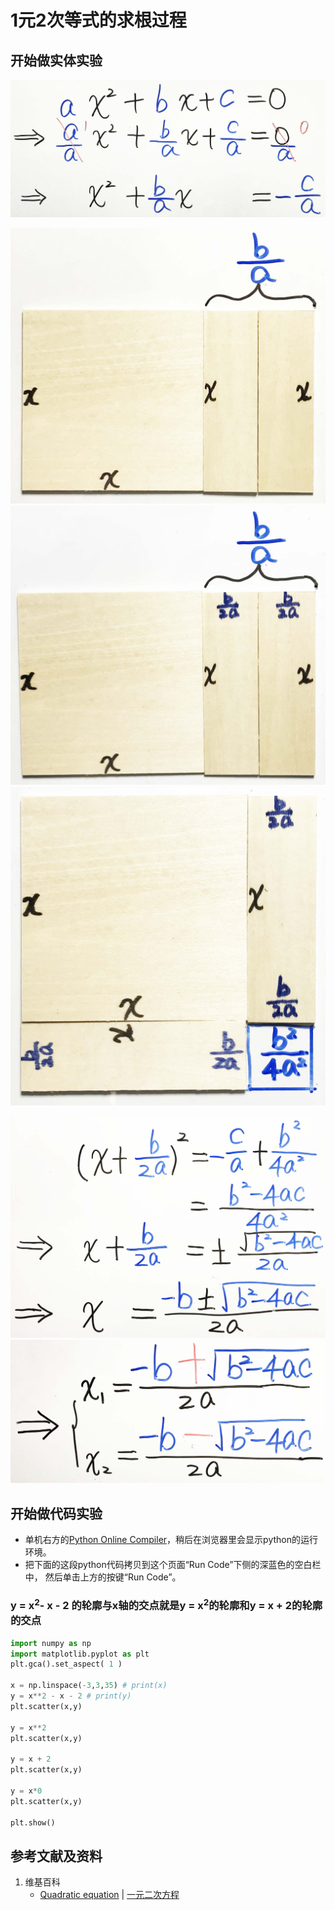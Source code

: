 # 1元2次等式的求根过程

## 开始做实体实验

![](/images/函数和极限/n个未知数和n次幂的等式/1元2次等式的求根过程/1a1.jpg)

![](/images/函数和极限/n个未知数和n次幂的等式/1元2次等式的求根过程/2a1.jpg)
![](/images/函数和极限/n个未知数和n次幂的等式/1元2次等式的求根过程/2a2.jpg)
![](/images/函数和极限/n个未知数和n次幂的等式/1元2次等式的求根过程/2a3.jpg)

![](/images/函数和极限/n个未知数和n次幂的等式/1元2次等式的求根过程/3a1.jpg)
![](/images/函数和极限/n个未知数和n次幂的等式/1元2次等式的求根过程/3a2.jpg)

## 开始做代码实验

- 单机右方的[Python Online Compiler](https://www.alphacodingskills.com/compile-python-online.php)，稍后在浏览器里会显示python的运行环境。
- 把下面的这段python代码拷贝到这个页面“Run Code”下侧的深蓝色的空白栏中， 然后单击上方的按键“Run Code”。

### y = x<sup>2</sup>- x - 2 的轮廓与x轴的交点就是y = x<sup>2</sup>的轮廓和y = x + 2的轮廓的交点
```python
import numpy as np
import matplotlib.pyplot as plt
plt.gca().set_aspect( 1 ) 

x = np.linspace(-3,3,35) # print(x)
y = x**2 - x - 2 # print(y)
plt.scatter(x,y)

y = x**2
plt.scatter(x,y)

y = x + 2 
plt.scatter(x,y)

y = x*0
plt.scatter(x,y)

plt.show()
```

## 参考文献及资料

1. 维基百科
	- [Quadratic equation](https://en.wikipedia.org/wiki/Quadratic_equation) | [一元二次方程](https://zh.wikipedia.org/wiki/%E4%B8%80%E5%85%83%E4%BA%8C%E6%AC%A1%E6%96%B9%E7%A8%8B) 